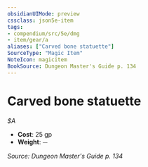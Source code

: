 ```yaml
---
obsidianUIMode: preview
cssclass: json5e-item
tags:
- compendium/src/5e/dmg
- item/gear/a
aliases: ["Carved bone statuette"]
SourceType: "Magic Item"
NoteIcon: magicitem
BookSource: Dungeon Master's Guide p. 134
---
```

# Carved bone statuette
*$A*  

- **Cost**: 25 gp
- **Weight**: ⏤

*Source: Dungeon Master's Guide p. 134*